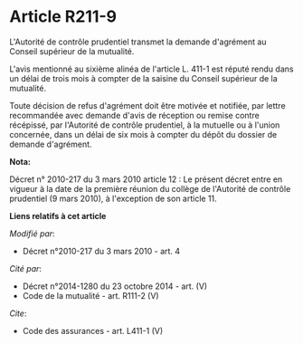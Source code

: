 # Article R211-9

L'Autorité de contrôle prudentiel transmet la demande d'agrément au Conseil supérieur de la mutualité.

L'avis mentionné au sixième alinéa de l'article L. 411-1 est réputé rendu dans un délai de trois mois à compter de la saisine
du Conseil supérieur de la mutualité. 

Toute décision de refus d'agrément doit être motivée et notifiée, par lettre recommandée avec demande d'avis de réception ou
remise contre récépissé, par l'Autorité de contrôle prudentiel, à la mutuelle ou à l'union concernée, dans un délai de six
mois à compter du dépôt du dossier de demande d'agrément.

**Nota:**

Décret n° 2010-217 du 3 mars 2010 article 12 : Le présent décret entre en vigueur à la date de la première réunion du collège
de l'Autorité de contrôle prudentiel (9 mars 2010), à l'exception de son article 11.

**Liens relatifs à cet article**

_Modifié par_:

  - Décret n°2010-217 du 3 mars 2010 - art. 4

_Cité par_:

  - Décret n°2014-1280 du 23 octobre 2014 - art. (V)
  - Code de la mutualité - art. R111-2 (V)

_Cite_:

  - Code des assurances - art. L411-1 (V)
